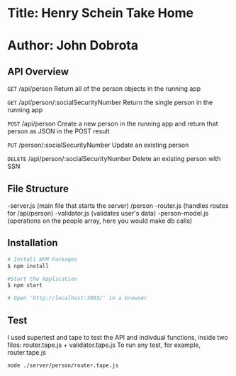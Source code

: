 # Title: Henry Schein Take Home

# Author: John Dobrota

## API Overview

`GET` /api/person
Return all of the person objects in the running app

`GET` /api/person/:socialSecurityNumber
Return the single person in the running app

`POST` /api/person
Create a new person in the running app and return that person as JSON in the POST result

`PUT` /person/:socialSecurityNumber
Update an existing person

`DELETE` /api/person/:socialSecurityNumber
Delete an existing person with SSN

## File Structure

-server.js (main file that starts the server)
/person
-router.js (handles routes for /api/person)
-validator.js (validates user's data)
-person-model.js (operations on the people array, here you would make db calls)

## Installation

```bash
# Install NPM Packages
$ npm install

#Start the Application
$ npm start

# Open 'http://localhost:3003/' in a browser

```

## Test

I used supertest and tape to test the API and indivdual functions, inside two files: router.tape.js + validator.tape.js
To run any test, for example, router.tape.js

```bash
node ./server/person/router.tape.js
```
